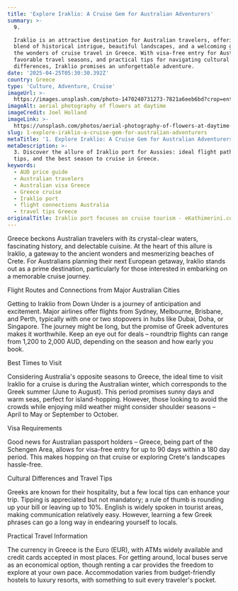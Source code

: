 ```yaml
---
title: 'Explore Iraklio: A Cruise Gem for Australian Adventurers'
summary: >-
  9. 

  Iraklio is an attractive destination for Australian travelers, offering a
  blend of historical intrigue, beautiful landscapes, and a welcoming gateway to
  the wonders of cruise travel in Greece. With visa-free entry for Australians,
  favorable travel seasons, and practical tips for navigating cultural
  differences, Iraklio promises an unforgettable adventure.
date: '2025-04-25T05:30:30.392Z'
country: Greece
type: 'Culture, Adventure, Cruise'
imageUrl: >-
  https://images.unsplash.com/photo-1470240731273-7821a6eeb6bd?crop=entropy&cs=tinysrgb&fit=max&fm=jpg&ixid=M3w3Mzk5OTB8MHwxfHNlYXJjaHwxfHwxMS4lMjBHcmVlY2UlMjAxMy4lMjBDdWx0dXJlJTJDJTIwQWR2ZW50dXJlJTJDJTIwQ3J1aXNlJTIwdHJhdmVsJTIwbGFuZHNjYXBlfGVufDB8MHx8fDE3NDU1NTkwMzB8MA&ixlib=rb-4.0.3&q=80&w=1080
imageAlt: aerial photography of flowers at daytime
imageCredit: Joel Holland
imageLink: >-
  https://unsplash.com/photos/aerial-photography-of-flowers-at-daytime-TRhGEGdw-YY
slug: 1-explore-iraklio-a-cruise-gem-for-australian-adventurers
metaTitle: '1. Explore Iraklio: A Cruise Gem for Australian Adventurers'
metaDescription: >-
  3. Discover the allure of Iraklio port for Aussies: ideal flight paths, budget
  tips, and the best season to cruise in Greece.
keywords:
  - AUD price guide
  - Australian travelers
  - Australian visa Greece
  - Greece cruise
  - Iraklio port
  - flight connections Australia
  - travel tips Greece
originalTitle: Iraklio port focuses on cruise tourism - eKathimerini.com
---
```

Greece beckons Australian travelers with its crystal-clear waters, fascinating history, and delectable cuisine. At the heart of this allure is Iraklio, a gateway to the ancient wonders and mesmerizing beaches of Crete. For Australians planning their next European getaway, Iraklio stands out as a prime destination, particularly for those interested in embarking on a memorable cruise journey.

Flight Routes and Connections from Major Australian Cities

Getting to Iraklio from Down Under is a journey of anticipation and excitement. Major airlines offer flights from Sydney, Melbourne, Brisbane, and Perth, typically with one or two stopovers in hubs like Dubai, Doha, or Singapore. The journey might be long, but the promise of Greek adventures makes it worthwhile. Keep an eye out for deals – roundtrip flights can range from 1,200 to 2,000 AUD, depending on the season and how early you book.

Best Times to Visit

Considering Australia's opposite seasons to Greece, the ideal time to visit Iraklio for a cruise is during the Australian winter, which corresponds to the Greek summer (June to August). This period promises sunny days and warm seas, perfect for island-hopping. However, those looking to avoid the crowds while enjoying mild weather might consider shoulder seasons – April to May or September to October.

Visa Requirements

Good news for Australian passport holders – Greece, being part of the Schengen Area, allows for visa-free entry for up to 90 days within a 180 day period. This makes hopping on that cruise or exploring Crete's landscapes hassle-free.

Cultural Differences and Travel Tips

Greeks are known for their hospitality, but a few local tips can enhance your trip. Tipping is appreciated but not mandatory; a rule of thumb is rounding up your bill or leaving up to 10%. English is widely spoken in tourist areas, making communication relatively easy. However, learning a few Greek phrases can go a long way in endearing yourself to locals.

Practical Travel Information

The currency in Greece is the Euro (EUR), with ATMs widely available and credit cards accepted in most places. For getting around, local buses serve as an economical option, though renting a car provides the freedom to explore at your own pace. Accommodation varies from budget-friendly hostels to luxury resorts, with something to suit every traveler's pocket.
